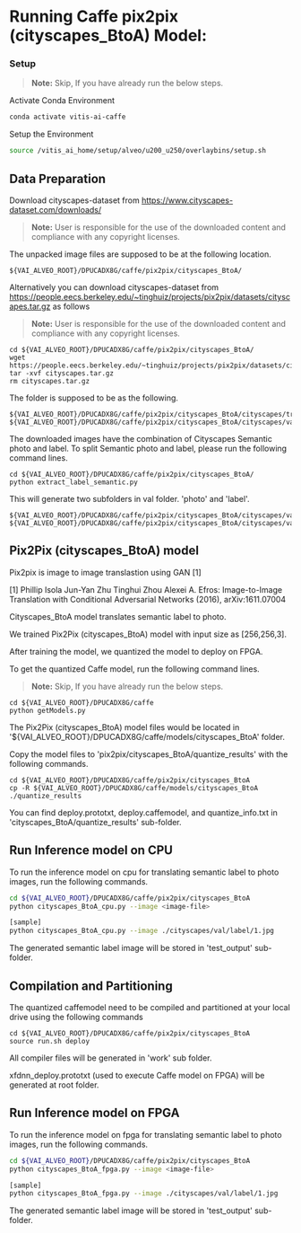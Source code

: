 
# Running Caffe pix2pix (cityscapes_BtoA) Model:

### Setup

> **Note:** Skip, If you have already run the below steps.

Activate Conda Environment
  ```sh
  conda activate vitis-ai-caffe
  ```

Setup the Environment

  ```sh
  source /vitis_ai_home/setup/alveo/u200_u250/overlaybins/setup.sh
  ```

## Data Preparation

Download cityscapes-dataset from https://www.cityscapes-dataset.com/downloads/
> **Note:** User is responsible for the use of the downloaded content and compliance with any copyright licenses.

The unpacked image files are supposed to be at the following location.
```
${VAI_ALVEO_ROOT}/DPUCADX8G/caffe/pix2pix/cityscapes_BtoA/
```

Alternatively you can download cityscapes-dataset from https://people.eecs.berkeley.edu/~tinghuiz/projects/pix2pix/datasets/cityscapes.tar.gz as follows
> **Note:** User is responsible for the use of the downloaded content and compliance with any copyright licenses.
```
cd ${VAI_ALVEO_ROOT}/DPUCADX8G/caffe/pix2pix/cityscapes_BtoA/
wget https://people.eecs.berkeley.edu/~tinghuiz/projects/pix2pix/datasets/cityscapes.tar.gz
tar -xvf cityscapes.tar.gz
rm cityscapes.tar.gz
```

The folder is supposed to be as the following.

```
${VAI_ALVEO_ROOT}/DPUCADX8G/caffe/pix2pix/cityscapes_BtoA/cityscapes/train
${VAI_ALVEO_ROOT}/DPUCADX8G/caffe/pix2pix/cityscapes_BtoA/cityscapes/val
```

The downloaded images have the combination of Cityscapes Semantic photo and label.
To split Semantic photo and label, please run the following command lines.

```
cd ${VAI_ALVEO_ROOT}/DPUCADX8G/caffe/pix2pix/cityscapes_BtoA/
python extract_label_semantic.py
```

This will generate two subfolders in val folder. 'photo' and 'label'.
```
${VAI_ALVEO_ROOT}/DPUCADX8G/caffe/pix2pix/cityscapes_BtoA/cityscapes/val/photo
${VAI_ALVEO_ROOT}/DPUCADX8G/caffe/pix2pix/cityscapes_BtoA/cityscapes/val/label
```



## Pix2Pix (cityscapes_BtoA) model

Pix2pix is image to image translastion using GAN [1]


[1]	Phillip Isola Jun-Yan Zhu Tinghui Zhou Alexei A. Efros: Image-to-Image Translation with Conditional Adversarial Networks (2016), arXiv:1611.07004



Cityscapes_BtoA model translates semantic label to photo.



We trained Pix2Pix (cityscapes_BtoA) model with input size as [256,256,3].

After training the model, we quantized the model to deploy on FPGA.

To get the quantized Caffe model, run the following command lines.

> **Note:** Skip, If you have already run the below steps.
```
cd ${VAI_ALVEO_ROOT}/DPUCADX8G/caffe
python getModels.py
```

The Pix2Pix (cityscapes_BtoA) model files would be located in '${VAI_ALVEO_ROOT}/DPUCADX8G/caffe/models/cityscapes_BtoA' folder.

Copy the model files to 'pix2pix/cityscapes_BtoA/quantize_results' with the following commands.
```
cd ${VAI_ALVEO_ROOT}/DPUCADX8G/caffe/pix2pix/cityscapes_BtoA
cp -R ${VAI_ALVEO_ROOT}/DPUCADX8G/caffe/models/cityscapes_BtoA ./quantize_results
```

You can find deploy.prototxt, deploy.caffemodel, and quantize_info.txt in 'cityscapes_BtoA/quantize_results' sub-folder.


## Run Inference model on CPU

To run the inference model on cpu for translating semantic label to photo images, run the following commands.
```sh
cd ${VAI_ALVEO_ROOT}/DPUCADX8G/caffe/pix2pix/cityscapes_BtoA
python cityscapes_BtoA_cpu.py --image <image-file>

[sample]
python cityscapes_BtoA_cpu.py --image ./cityscapes/val/label/1.jpg
```

The generated semantic label image will be stored in 'test_output' sub-folder.


## Compilation and Partitioning


The quantized caffemodel need to be compiled and partitioned at your local drive using the following commands

```
cd ${VAI_ALVEO_ROOT}/DPUCADX8G/caffe/pix2pix/cityscapes_BtoA
source run.sh deploy
```

All compiler files will be generated in 'work' sub folder.

xfdnn_deploy.prototxt (used to execute Caffe model on FPGA) will be generated at root folder.




## Run Inference model on FPGA

To run the inference model on fpga for translating semantic label to photo images, run the following commands.

```sh
cd ${VAI_ALVEO_ROOT}/DPUCADX8G/caffe/pix2pix/cityscapes_BtoA
python cityscapes_BtoA_fpga.py --image <image-file>

[sample]
python cityscapes_BtoA_fpga.py --image ./cityscapes/val/label/1.jpg
```
The generated semantic label image will be stored in 'test_output' sub-folder.
